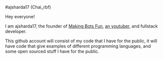 #ajsharda17 (Chai_rbf)

Hey everyone!

I am ajsharda17, the founder of <a href="https://github.com/MakingBotsFun">Making Bots Fun</a>, <a href="https://youtube.com/chairbf">an youtuber</a>, and fullstack developer.

This github account will consist of my code that I have for the public, it will have code that give examples of different programming languages, and some open sourced stuff I have for the public.

